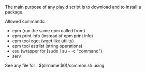 
The main purpose of any play.d script is to download and to install a package.

Allowed commands:
* epm (run the same epm called from)
* epm print info (instead of epm print info)
* epm tool eget (wget like utility)
* epm tool estrlist (string operations)
* esu (wrapper for [sudo ] su - -c "command")
* serv

See any file for
. $(dirname $0)/common.sh
using

